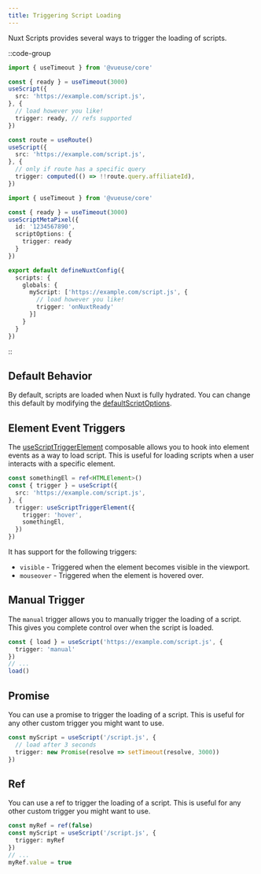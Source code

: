 ```yaml
---
title: Triggering Script Loading
---
```


Nuxt Scripts provides several ways to trigger the loading of scripts.

::code-group

```ts [useScript - Ref]
import { useTimeout } from '@vueuse/core'

const { ready } = useTimeout(3000)
useScript({
  src: 'https://example.com/script.js',
}, {
  // load however you like!
  trigger: ready, // refs supported
})
```

```ts [useScript - Computed]
const route = useRoute()
useScript({
  src: 'https://example.com/script.js',
}, {
  // only if route has a specific query
  trigger: computed(() => !!route.query.affiliateId),
})
```

```ts [Registry Script]
import { useTimeout } from '@vueuse/core'

const { ready } = useTimeout(3000)
useScriptMetaPixel({
  id: '1234567890',
  scriptOptions: {
    trigger: ready
  }
})
```

```ts [Global Script]
export default defineNuxtConfig({
  scripts: {
    globals: {
      myScript: ['https://example.com/script.js', {
        // load however you like!
        trigger: 'onNuxtReady'
      }]
    }
  }
})
```

::

## Default Behavior

By default, scripts are loaded when Nuxt is fully hydrated. You can change this default by modifying the [defaultScriptOptions](/docs/api/nuxt-config#defaultscriptoptions).

## Element Event Triggers

The [useScriptTriggerElement](/docs/api/use-script-trigger-element) composable allows you to hook into element events as a way to load script. This is useful for loading scripts when a user interacts with a specific element.

```ts
const somethingEl = ref<HTMLElement>()
const { trigger } = useScript({
  src: 'https://example.com/script.js',
}, {
  trigger: useScriptTriggerElement({
    trigger: 'hover',
    somethingEl,
  })
})
```

It has support for the following triggers:

- `visible` - Triggered when the element becomes visible in the viewport.
- `mouseover` - Triggered when the element is hovered over.

## Manual Trigger

The `manual` trigger allows you to manually trigger the loading of a script. This gives you complete
control over when the script is loaded.

```ts
const { load } = useScript('https://example.com/script.js', {
  trigger: 'manual'
})
// ...
load()
```

## Promise

You can use a promise to trigger the loading of a script. This is useful for any other custom trigger you might want to use.

```ts
const myScript = useScript('/script.js', {
  // load after 3 seconds
  trigger: new Promise(resolve => setTimeout(resolve, 3000))
})
```

## Ref

You can use a ref to trigger the loading of a script. This is useful for any other custom trigger you might want to use.

```ts
const myRef = ref(false)
const myScript = useScript('/script.js', {
  trigger: myRef
})
// ...
myRef.value = true
```
